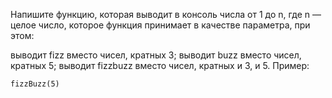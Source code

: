Напишите функцию, которая выводит в консоль числа от 1 до n, где n — целое число, которое функция принимает в качестве параметра, при этом:

выводит fizz вместо чисел, кратных 3;
выводит buzz вместо чисел, кратных 5;
выводит fizzbuzz вместо чисел, кратных и 3, и 5.
Пример:

`fizzBuzz(5)`